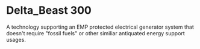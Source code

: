 # Delta_Beast 300
A technology supporting an EMP protected electrical generator system that doesn't require "fossil fuels" or other similiar antiquated energy support usages.
